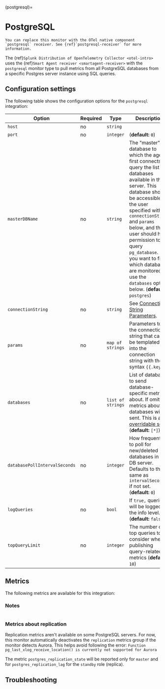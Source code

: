 (postgresql)=

# PostgreSQL

<meta name="description" content="Use this Splunk Observability Cloud integration for the PostgreSQL monitor. See benefits, install, configuration, and metrics">

```{note}
You can replace this monitor with the OTel native component `postgresql` receiver. See {ref}`postgresql-receiver` for more information.
```

The {ref}`Splunk Distribution of OpenTelemetry Collector <otel-intro>` uses the {ref}`Smart Agent receiver <smartagent-receiver>` with the  `postgresql` monitor type to pull metrics from all PostgreSQL databases from a specific Postgres server instance using SQL queries.

## Configuration settings

The following table shows the configuration options for the `postgresql` integration:

| Option | Required | Type | Description |
| --- | --- | --- | --- |
| `host` | no | `string` |  |
| `port` | no | `integer` |  (**default:** `0`) |
| `masterDBName` | no | `string` | The "master" database to which the agent first connects to query the list of databases available in the server.  This database should be accessible to the user specified with `connectionString` and `params` below, and that user should have permission to query `pg_database`.  If you want to filter which databases are monitored, use the `databases` option below. (**default:** `postgres`) |
| `connectionString` | no | `string` | See [Connection String Parameters](https://godoc.org/github.com/lib/pq#hdr-Connection_String_Parameters). |
| `params` | no | `map of strings` | Parameters to the connection string that can be templated into the connection string with the syntax `{{.key}}`. |
| `databases` | no | `list of strings` | List of databases to send database-specific metrics about. If omitted, metrics about all databases will be sent.  This is an [overridable set](https://docs.splunk.com/Observability/gdi/smart-agent/smart-agent-resources.html#filtering-data-using-the-smart-agent). (**default:** `[*]`) |
| `databasePollIntervalSeconds` | no | `integer` | How frequently to poll for new/deleted databases in the DB server. Defaults to the same as `intervalSeconds` if not set. (**default:** `0`) |
| `logQueries` | no | `bool` | If `true,` queries will be logged at the info level. (**default:** `false`) |
| `topQueryLimit` | no | `integer` | The number of top queries to consider when publishing query-related metrics (**default:** `10`) |

## Metrics

The following metrics are available for this integration:

<div class="metrics-yaml" url="https://raw.githubusercontent.com/signalfx/splunk-otel-collector/main/internal/signalfx-agent/pkg/monitors/postgresql/metadata.yaml"></div>

### Notes

```{include} /_includes/metric-defs.md
```

### Metrics about replication

Replication metrics aren't available on some PostgreSQL servers. For now, this monitor automatically deactivates the `replication` metrics group if the monitor detects Aurora. This helps avoid following the error: `Function pg_last_xlog_receive_location() is currently not supported for Aurora`

The metric `postgres_replication_state` will be reported only for `master` and for `postgres_replication_lag` for the `standby` role (replica).

## Troubleshooting

```{include} /_includes/troubleshooting.md
```
